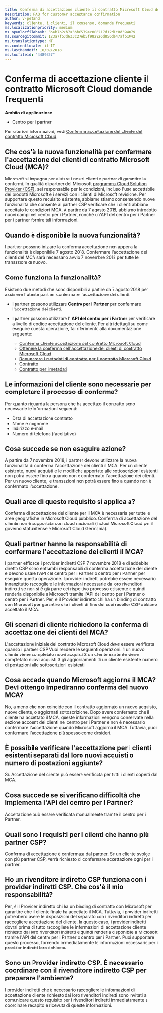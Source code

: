 ```yaml
---
title: Conferma di accettazione cliente il contratto Microsoft Cloud domande frequenti | Centro per i partner
Description: FAQ for customer acceptance confirmation
author: v-petand
keywords: cliente, i clienti, il consenso, domande frequenti
ms.localizationpriority: medium
ms.openlocfilehash: 6beb7b2cb7a3bb6579ec006217d12d1c8d394079
ms.sourcegitcommit: 123a7f53d633c27eb5f982926d856de47afb1042
ms.translationtype: MT
ms.contentlocale: it-IT
ms.lasthandoff: 10/09/2018
ms.locfileid: "4489367"
---
```

# <a name="microsoft-cloud-agreement-customer-acceptance-confirmation-frequently-asked-questions"></a>Conferma di accettazione cliente il contratto Microsoft Cloud domande frequenti 

**Ambito di applicazione**
-  Centro per i partner

Per ulteriori informazioni, vedi [Conferma accettazione del cliente del contratto Microsoft Cloud](https://docs.microsoft.com/en-us/partner-center/confirm-consent).
 
## <a name="what-is-the-new-functionality-for-confirming-customer-acceptance-of-the-microsoft-cloud-agreement-mca"></a>Che cos'è la nuova funzionalità per confermare l'accettazione dei clienti di contratto Microsoft Cloud (MCA)? 
Microsoft si impegna per aiutare i nostri clienti e partner di garantire la conformi. In qualità di partner del Microsoft [programma Cloud Solution Provider (CSP)](https://partner.microsoft.com/en-us/cloud-solution-provider), sei responsabile per le condizioni, incluso l'uso accettabile dei prodotti Microsoft e i servizi con i clienti di Microsoft revisione. Per supportare questo requisito esistente, abbiamo stiamo consentendo nuove funzionalità che consente ai partner CSP verificare che i clienti abbiano accettato le condizioni MCA. A partire da 7 agosto 2018, abbiamo introdotto nuovi campi nel centro per i Partner, nonché un'API del centro per i Partner per i partner fornire tali informazioni. 
 
## <a name="when-is-the-new-functionality-available"></a>Quando è disponibile la nuova funzionalità? 
I partner possono iniziare la conferma accettazione non appena la funzionalità è disponibile 7 agosto 2018. Confermare l'accettazione dei clienti del MCA sarà necessario avvio 7 novembre 2018 per tutte le transazioni di nuovo. 
 
## <a name="how-does-the-functionality-work"></a>Come funziona la funzionalità?
Esistono due metodi che sono disponibili a partire da 7 agosto 2018 per assistere l'utente partner confermare l'accettazione dei clienti:  

-   I partner possono utilizzare **Centro per i Partner** per confermare l'accettazione dei clienti. 

-   I partner possono utilizzare l' **API del centro per i Partner** per verificare a livello di codice accettazione del cliente. Per altri dettagli su come eseguire questa operazione, fai riferimento alla documentazione seguente:
    -   [Conferma cliente accettazione del contratto Microsoft Cloud](https://docs.microsoft.com/en-us/partner-center/develop/confirm-customer-consent)
    -   [Ottenere la conferma dell'accettazione dei clienti di contratto Microsoft Cloud](https://docs.microsoft.com/en-us/partner-center/develop/get-confirmation-of-customer-consent)
    -   [Recuperare i metadati di contratto per il contratto Microsoft Cloud](https://docs.microsoft.com/en-us/partner-center/develop/get-agreement-metadata)
    -   [Contratto](https://docs.microsoft.com/en-us/partner-center/develop/agreement)
    -   [Contratto per i metadati](https://docs.microsoft.com/en-us/partner-center/develop/agreement-metadata)

##  <a name="what-customer-information-is-required-to-complete-the-confirmation-process"></a>Le informazioni del cliente sono necessarie per completare il processo di conferma? 
Per quanto riguarda la persona che ha accettato il contratto sono necessarie le informazioni seguenti: 
-    Data di accettazione contratto 
-    Nome e cognome 
-    Indirizzo e-mail 
-    Numero di telefono (facoltativo)  
 
## <a name="what-will-happen-if-i-do-not-take-action"></a>Cosa succede se non eseguire azione? 
A partire da 7 novembre 2018, i partner devono utilizzare la nuova funzionalità di conferma l'accettazione dei clienti il MCA. Per un cliente esistente, nuovi acquisti e le modifiche apportate alle sottoscrizioni esistenti non potrà essere fino a quando non è confermato l'accettazione dei clienti. Per un nuovo cliente, le transazioni non potrà essere fino a quando non è confermato l'accettazione. 
 
## <a name="which-regions-does-this-requirement-apply-to"></a>Quali aree di questo requisito si applica a? 
Conferma di accettazione del cliente per il MCA è necessaria per tutte le aree geografiche in Microsoft Cloud pubblico. Conferma di accettazione del cliente non è supportata con cloud nazionali (inclusi Microsoft Cloud per il governo statunitense e Microsoft Cloud Germania). 
 
## <a name="which-partners-are-responsible-for-confirming-customer-acceptance-to-the-mca"></a>Quali partner hanno la responsabilità di confermare l'accettazione dei clienti il MCA? 
I partner efficace i provider indiretti CSP 7 novembre 2018 e di addebito diretto CSP sono entrambi responsabili di conferma accettazione del cliente e devono usare l'API del centro per i Partner o centro per i Partner per eseguire questa operazione. I provider indiretti potrebbe essere necessario innanzitutto raccogliere le informazioni necessarie da loro rivenditori indiretti se non si è già parte del rispettivo processo esistente e quindi renderla disponibile a Microsoft tramite l'API del centro per i Partner o centro per i Partner. Per, è il Provider indiretto chi ha un binding di contratto con Microsoft per garantire che i clienti di fine dei suoi reseller CSP abbiano accettato il MCA.  
 
## <a name="what-customer-scenarios-require-confirmation-of-customer-acceptance-of-the-mca"></a>Gli scenari di cliente richiedono la conferma di accettazione dei clienti del MCA? 
L'accettazione iniziale del contratto Microsoft Cloud *deve* essere verificata quando i partner CSP Vuoi rendere le seguenti operazioni: 1 un nuovo cliente viene completato nuovi acquisti 2 un cliente esistente viene completato nuovi acquisti 3 gli aggiornamenti di un cliente esistente numero di postazioni alle sottoscrizioni esistenti 
 
## <a name="what-happens-when-microsoft-updates-the-mca-do-i-need-obtain-re-confirmation-of-the-new-mca"></a>Cosa accade quando Microsoft aggiorna il MCA? Devi ottengo impediranno conferma del nuovo MCA?
No, a meno che non coincide con il contratto aggiornato un nuovo acquisto, nuovo cliente, o aggiornati sottoscrizione. Dopo avere confermato che il cliente ha accettato il MCA, queste informazioni vengono conservate nella sezione account dei clienti nel centro per i Partner e non è necessario confermare l'accettazione quando Microsoft aggiorna il MCA. Tuttavia, puoi confermare l'accettazione più spesso come desideri. 
 
## <a name="can-i-confirm-the-acceptance-for-existing-customers-separate-from-their-new-purchases-or-seat-additions"></a>È possibile verificare l'accettazione per i clienti esistenti separati dal loro nuovi acquisti o numero di postazioni aggiunte? 
Sì. Accettazione del cliente può essere verificata per tutti i clienti coperti dal MCA. 
 
## <a name="what-if-im-having-difficulty-implementing-the-partner-center-api"></a>Cosa succede se si verificano difficoltà che implementa l'API del centro per i Partner? 
Accettazione può essere verificata manualmente tramite il centro per i Partner. 
 
## <a name="what-are-the-requirements-for-customers-that-have-multiple-csp-partners"></a>Quali sono i requisiti per i clienti che hanno più partner CSP? 
Conferma di accettazione è confermata dal partner. Se un cliente svolge con più partner CSP, verrà richiesto di confermare accettazione ogni per i partner. 
 
## <a name="i-am-a-csp-indirect-reseller-working-with-csp-indirect-providers-what-is-my-responsibility"></a>Ho un rivenditore indiretto CSP funziona con i provider indiretti CSP. Che cos'è il mio responsabilità? 
Per, è il Provider indiretto chi ha un binding di contratto con Microsoft per garantire che il cliente finale ha accettato il MCA. Tuttavia, i provider indiretti potrebbero avere le disposizioni del separato con i rivenditori indiretti per raccogliere accettazione del cliente. In questo caso, i provider indiretti dovrai prima di tutto raccogliere le informazioni di accettazione cliente richiesto dai loro rivenditori indiretti e quindi renderla disponibile a Microsoft tramite l'API del centro per i Partner o centro per i Partner. Puoi supportare questo processo, fornendo immediatamente le informazioni necessarie per i provider indiretti loro richiesta. 
 
## <a name="i-am-a-csp-indirect-provider-do-i-need-to-coordinate-with-my-csp-indirect-reseller-to-be-prepared"></a>Sono un Provider indiretto CSP. È necessario coordinare con il rivenditore indiretto CSP per preparare l'ambiente? 
I provider indiretti che è necessario raccogliere le informazioni di accettazione cliente richiesto dai loro rivenditori indiretti sono invitati a comunicare questo requisito per i rivenditori indiretti immediatamente a coordinare recapito e ricevuta di queste informazioni. 
 

